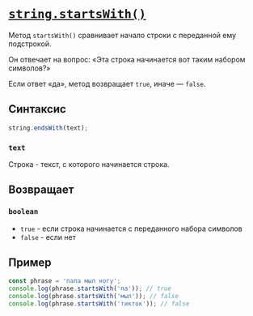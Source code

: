 # [`string.startsWith()`](../index.md)

Метод `startsWith()` сравнивает начало строки с переданной ему подстрокой.

Он отвечает на вопрос: «Эта строка начинается вот таким набором символов?»

Если ответ «да», метод возвращает `true`, иначе — `false`.

## Синтаксис

```js
string.endsWith(text);
```

### `text`

Строка - текст, с которого начинается строка.

## Возвращает

### `boolean`

- `true` - если строка начинается с переданного набора символов
- `false` - если нет

## Пример

```js
const phrase = 'папа мыл ногу';
console.log(phrase.startsWith('па')); // true
console.log(phrase.startsWith('мыл')); // false
console.log(phrase.startsWith('тикток')); // false
```
